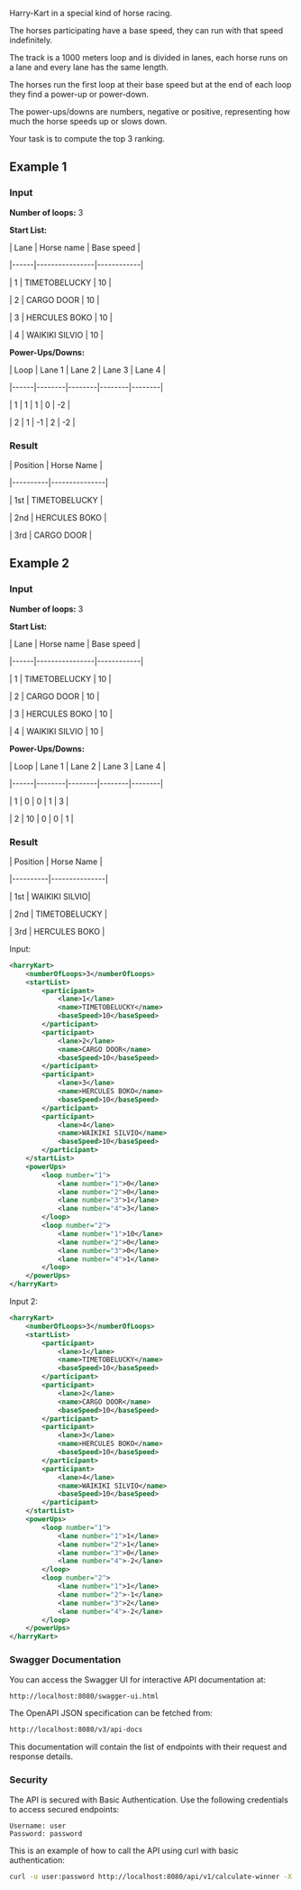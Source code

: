 Harry-Kart in a special kind of horse racing.

The horses participating have a base speed, they can run with that speed indefinitely.

The track is a 1000 meters loop and is divided in lanes, each horse runs on a lane and every lane has the same length.

The horses run the first loop at their base speed but at the end of each loop they find a power-up or power-down.

The power-ups/downs are numbers, negative or positive, representing how much the horse speeds up or slows down.

Your task is to compute the top 3 ranking.

## Example 1

### Input

**Number of loops:** 3

**Start List:**

| Lane | Horse name | Base speed |

|------|----------------|------------|

| 1 | TIMETOBELUCKY | 10 |

| 2 | CARGO DOOR | 10 |

| 3 | HERCULES BOKO | 10 |

| 4 | WAIKIKI SILVIO | 10 |

**Power-Ups/Downs:**

| Loop | Lane 1 | Lane 2 | Lane 3 | Lane 4 |

|------|--------|--------|--------|--------|

| 1 | 1 | 1 | 0 | -2 |

| 2 | 1 | -1 | 2 | -2 |

### Result

| Position | Horse Name |

|----------|---------------|

| 1st | TIMETOBELUCKY |

| 2nd | HERCULES BOKO |

| 3rd | CARGO DOOR |

## Example 2

### Input

**Number of loops:** 3

**Start List:**

| Lane | Horse name | Base speed |

|------|----------------|------------|

| 1 | TIMETOBELUCKY | 10 |

| 2 | CARGO DOOR | 10 |

| 3 | HERCULES BOKO | 10 |

| 4 | WAIKIKI SILVIO | 10 |

**Power-Ups/Downs:**

| Loop | Lane 1 | Lane 2 | Lane 3 | Lane 4 |

|------|--------|--------|--------|--------|

| 1 | 0 | 0 | 1 | 3 |

| 2 | 10 | 0 | 0 | 1 |

### Result

| Position | Horse Name |

|----------|---------------|

| 1st | WAIKIKI SILVIO|

| 2nd | TIMETOBELUCKY |

| 3rd | HERCULES BOKO |

Input:


```xml
<harryKart>
    <numberOfLoops>3</numberOfLoops>
    <startList>
        <participant>
            <lane>1</lane>
            <name>TIMETOBELUCKY</name>
            <baseSpeed>10</baseSpeed>
        </participant>
        <participant>
            <lane>2</lane>
            <name>CARGO DOOR</name>
            <baseSpeed>10</baseSpeed>
        </participant>
        <participant>
            <lane>3</lane>
            <name>HERCULES BOKO</name>
            <baseSpeed>10</baseSpeed>
        </participant>
        <participant>
            <lane>4</lane>
            <name>WAIKIKI SILVIO</name>
            <baseSpeed>10</baseSpeed>
        </participant>
    </startList>
    <powerUps>
        <loop number="1">
            <lane number="1">0</lane>
            <lane number="2">0</lane>
            <lane number="3">1</lane>
            <lane number="4">3</lane>
        </loop>
        <loop number="2">
            <lane number="1">10</lane>
            <lane number="2">0</lane>
            <lane number="3">0</lane>
            <lane number="4">1</lane>
        </loop>
    </powerUps>
</harryKart>
```

Input 2:


```xml
<harryKart>
    <numberOfLoops>3</numberOfLoops>
    <startList>
        <participant>
            <lane>1</lane>
            <name>TIMETOBELUCKY</name>
            <baseSpeed>10</baseSpeed>
        </participant>
        <participant>
            <lane>2</lane>
            <name>CARGO DOOR</name>
            <baseSpeed>10</baseSpeed>
        </participant>
        <participant>
            <lane>3</lane>
            <name>HERCULES BOKO</name>
            <baseSpeed>10</baseSpeed>
        </participant>
        <participant>
            <lane>4</lane>
            <name>WAIKIKI SILVIO</name>
            <baseSpeed>10</baseSpeed>
        </participant>
    </startList>
    <powerUps>
        <loop number="1">
            <lane number="1">1</lane>
            <lane number="2">1</lane>
            <lane number="3">0</lane>
            <lane number="4">-2</lane>
        </loop>
        <loop number="2">
            <lane number="1">1</lane>
            <lane number="2">-1</lane>
            <lane number="3">2</lane>
            <lane number="4">-2</lane>
        </loop>
    </powerUps>
</harryKart>
```

### Swagger Documentation
You can access the Swagger UI for interactive API documentation at:

```bash
http://localhost:8080/swagger-ui.html
```
The OpenAPI JSON specification can be fetched from:
```bash
http://localhost:8080/v3/api-docs

```
This documentation will contain the list of endpoints with their request and response details.

### Security
The API is secured with Basic Authentication. Use the following credentials to access secured endpoints:

```text
Username: user
Password: password
```
This is an example of how to call the API using curl with basic authentication:
```bash
curl -u user:password http://localhost:8080/api/v1/calculate-winner -X POST -H "Content-Type: application/xml" -d "<harryKart><numberOfLoops>3</numberOfLoops><startList><participant><lane>1</lane><name>TIMETOBELUCKY</name><baseSpeed>10</baseSpeed></participant><participant><lane>2</lane><name>CARGO DOOR</name><baseSpeed>10</baseSpeed></participant><participant><lane>3</lane><name>HERCULES BOKO</name><baseSpeed>10</baseSpeed></participant><participant><lane>4</lane><name>WAIKIKI SILVIO</name><baseSpeed>10</baseSpeed></participant></startList><powerUps><loop number=\"1\"><lane number=\"1\">1</lane><lane number=\"2\">1</lane><lane number=\"3\">0</lane><lane number=\"4\">-2</lane></loop><loop number=\"2\"><lane number=\"1\">1</lane><lane number=\"2\">-1</lane><lane number=\"3\">2</lane><lane number=\"4\">-2</lane></loop></powerUps></harryKart>"
```
